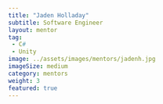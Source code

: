 ```yaml
---
title: "Jaden Holladay"
subtitle: Software Engineer
layout: mentor
tag:
 - C#
 - Unity
image: ../assets/images/mentors/jadenh.jpg
imageSize: medium
category: mentors
weight: 3
featured: true
---
```

